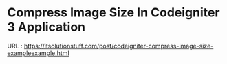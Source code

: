 # Compress Image Size In Codeigniter 3 Application
URL : https://itsolutionstuff.com/post/codeigniter-compress-image-size-exampleexample.html
